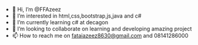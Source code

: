 - 👋 Hi, I’m @FFAzeez
- 👀 I’m interested in html,css,bootstrap,js,java and c#
- 🌱 I’m currently learning c# at decagon
- 💞️ I’m looking to collaborate on learning and developing amazing project
- 📫 How to reach me on fataiazeez8630@gmail.com and 08141286000

<!---
FFAzeez/FFAzeez is a ✨ special ✨ repository because its `README.md` (this file) appears on your GitHub profile.
You can click the Preview link to take a look at your changes.
--->
